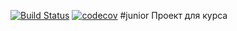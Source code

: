 [![Build Status](https://travis-ci.org/ferveks3509/job4j_design.svg?branch=master)](https://travis-ci.org/ferveks3509/job4j_design)
[![codecov](https://codecov.io/gh/ferveks3509/job4j_design/branch/master/graph/badge.svg?token=ZHI43A7WN3)](https://codecov.io/gh/ferveks3509/job4j_design)
#junior
Проект для курса 